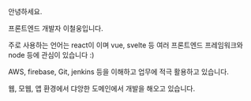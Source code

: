 안녕하세요.

프론트엔드 개발자 이철웅입니다.

주로 사용하는 언어는 react이 이며 vue, svelte 등 여러 프론트엔드 프레임워크와 node 등에 관심이 있습니다 :)

AWS, firebase, Git, jenkins 등을 이해하고 업무에 적극 활용하고 있습니다.

웹, 모웹, 앱 환경에서 댜앙한 도메인에서 개발을 해오고 있습니다.
